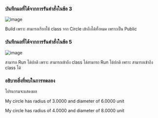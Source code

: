 ### บันทึกผลที่ได้จากการรันคำสั่งในข้อ 3
![image](https://github.com/Chaiyapa/03376836-OOP-2566-Lab-07/assets/144195729/cf3a650c-2608-4acf-8fe1-2a7c442d092a)

Build เพราะ สามารถเรียกใช้ class จาก Circle เข้าถึงได้ทั้งหมด เพราะเป็น Public
### บันทึกผลที่ได้จากการรันคำสั่งในข้อ 5
![image](https://github.com/Chaiyapa/03376836-OOP-2566-Lab-07/assets/144195729/f184ed89-4664-452a-96da-4e287cb456f1)

สามารถ Run ได้ปกติ เพราะ สามารถเข้าถึง class ได้สามารถ Run ได้ปกติ เพราะ สามารถเข้าถึง class ได้
### อธิบายสิ่งที่พบในการทดลอง
โปรแกรมจะแสดงผล

My circle has radius of 3.0000 and diameter of 6.0000 unit

My circle has radius of 4.0000 and diameter of 8.0000 unit
